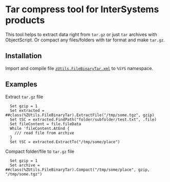 Tar compress tool for InterSystems products
===
This tool helps to extract data right from `tar.gz` or just `tar` archives with ObjectScript. Or compact any files/folders with tar format and make `tar.gz`.

Installation
---
Import and compile file [`zUtils.FileBinaryTar.xml`](https://github.com/daimor/isc-tar/releases/latest) to `%SYS` namespace.

Examples
---
Extract `tar.gz` file
```ObjectScript
  Set gzip = 1
  Set extracted = ##class(%ZUtils.FileBinaryTar).ExtractFile("/tmp/some.tgz", gzip)
  Set tSC = extracted.FindPath("folder/subfolder/test.txt", .file)
  Set fileContent = file.fileData
  While 'fileContent.AtEnd {
    /// read file from archive
  }
  Set tSC = extracted.ExtractTo("/tmp/some/place")
```

Compact folder/file to `tar.gz` file
```ObjectScript
  Set gzip = 1
  Set archive = ##class(%ZUtils.FileBinaryTar).Compact("/tmp/some/place", gzip, "/tmp/some.tgz")
```
